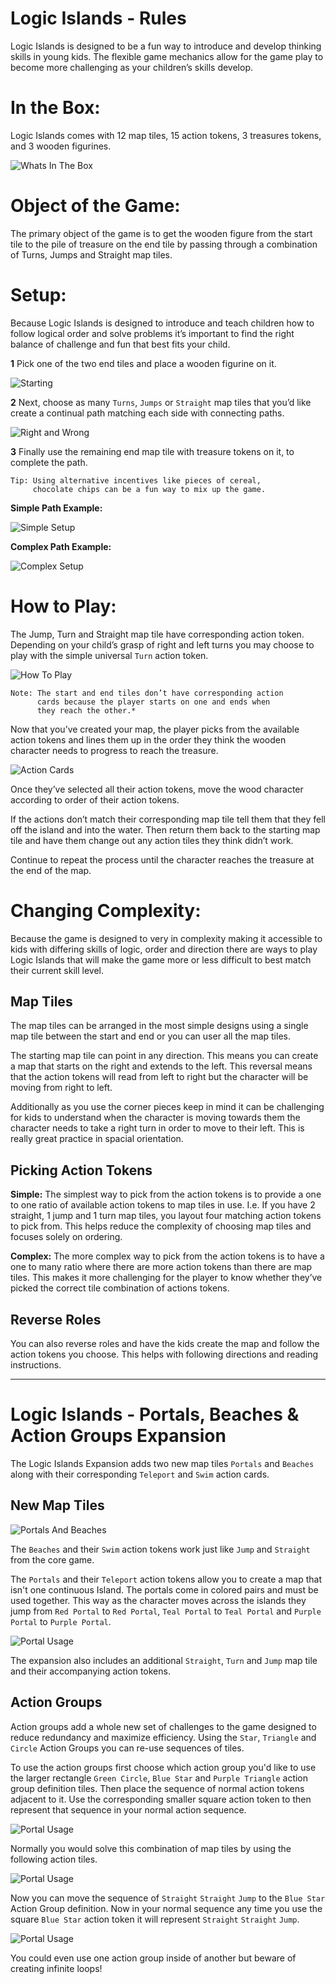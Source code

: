 # Logic Islands  - Rules

Logic Islands is designed to be a fun way to introduce and develop thinking skills in young kids. The flexible game mechanics allow for the game play to become more challenging as your children’s skills develop.

# In the Box:
Logic Islands comes with 12 map tiles, 15 action tokens, 3 treasures tokens, and 3 wooden figurines.

![Whats In The Box](/readme-images/in-the-box.jpg)

# Object of the Game:
The primary object of the game is to get the wooden figure from the start tile to the pile of treasure on the end tile by passing through a combination of Turns, Jumps and Straight map tiles.

# Setup:
Because Logic Islands is designed to introduce and teach children how to follow logical order and solve problems it’s important to find the right balance of challenge and fun that best fits your child.

**1** Pick one of the two end tiles and place a wooden figurine on it.

![Starting](/readme-images/start.jpg)

**2** Next, choose as many `Turns`, `Jumps` or `Straight` map tiles that you’d like create a continual path matching each side with connecting paths.

![Right and Wrong](/readme-images/right-wrong-setup.jpg)

**3** Finally use the remaining end map tile with treasure tokens on it, to complete the path.

```
Tip: Using alternative incentives like pieces of cereal,
     chocolate chips can be a fun way to mix up the game.
```

**Simple Path Example:**

![Simple Setup](/readme-images/setup.jpg)

**Complex Path Example:**

![Complex Setup](/readme-images/complex.jpg)

# How to Play:

The Jump, Turn and Straight map tile have corresponding action token. Depending on your child’s grasp of right and left turns you may choose to play with the simple universal `Turn` action token.

![How To Play](/readme-images/how-to-play.jpg)

```
Note: The start and end tiles don’t have corresponding action
      cards because the player starts on one and ends when
      they reach the other.*
```

Now that you’ve created your map, the player picks from the available action tokens and lines them up in the order they think the wooden character needs to progress to reach the treasure.

![Action Cards](/readme-images/action-cards.jpg)

Once they’ve selected all their action tokens, move the wood character according to order of their action tokens.

If the actions don’t match their corresponding map tile tell them that they fell off the island and into the water. Then return them back to the starting map tile and have them change out any action tiles they think didn’t work.

Continue to repeat the process until the character reaches the treasure at the end of the map.


# Changing Complexity:

Because the game is designed to very in complexity making it accessible to kids with differing skills of logic, order and direction there are ways to play Logic Islands that will make the game more or less difficult to best match their current skill level.

## Map Tiles

The map tiles can be arranged in the most simple designs using a single map tile between the start and end or you can user all the map tiles.

The starting map tile can point in any direction. This means you can create a map that starts on the right and extends to the left. This reversal means that the action tokens will read from left to right but the character will be moving from right to left.

Additionally as you use the corner pieces keep in mind it can be challenging for kids to understand when the character is moving towards them the character needs to take a right turn in order to move to their left. This is really great practice in spacial orientation.

## Picking Action Tokens

**Simple:** The simplest way to pick from the action tokens is to provide a one to one ratio of available action tokens to map tiles in use. I.e. If you have 2 straight, 1 jump and 1 turn map tiles, you layout four matching action tokens to pick from. This helps reduce the complexity of choosing map tiles and focuses solely on ordering.

**Complex:** The more complex way to pick from the action tokens is to have a one to many ratio where there are more action tokens than there are map tiles. This makes it more challenging for the player to know whether they’ve picked the correct tile combination of actions tokens.

## Reverse Roles

You can also reverse roles and have the kids create the map and follow the action tokens you choose. This helps with following directions and reading instructions.


---

# Logic Islands - Portals, Beaches & Action Groups Expansion

The Logic Islands Expansion adds two new map tiles `Portals` and `Beaches` along with their corresponding `Teleport` and `Swim` action cards.

## New Map Tiles

![Portals And Beaches](/readme-images/expantion.jpg)

The `Beaches` and their `Swim` action tokens work just like `Jump` and `Straight` from the core game.

The `Portals` and their `Teleport` action tokens allow you to create a map that isn't one continuous Island. The portals come in colored pairs and must be used together. This way as the character moves across the islands they jump from `Red Portal` to `Red Portal`, `Teal Portal` to `Teal Portal` and `Purple Portal` to `Purple Portal`.

![Portal Usage](/readme-images/portal-usage.jpg)

The expansion also includes an additional `Straight`, `Turn` and `Jump` map tile and their accompanying action tokens.

## Action Groups

Action groups add a whole new set of challenges to the game designed to reduce redundancy and maximize efficiency. Using the `Star`, `Triangle` and `Circle` Action Groups you can re-use sequences of tiles.

To use the action groups first choose which action group you'd like to use the larger rectangle `Green Circle`, `Blue Star` and `Purple Triangle` action group definition tiles. Then place the sequence of normal action tokens adjacent to it. Use the corresponding smaller square action token to then represent that sequence in your normal action sequence.

![Portal Usage](/readme-images/action-group-map.jpg)

Normally you would solve this combination of map tiles by using the following action tiles.

![Portal Usage](/readme-images/without-actions.jpg)

Now you can move the sequence of `Straight` `Straight` `Jump` to the `Blue Star` Action Group definition. Now in your normal sequence any time you use the square `Blue Star` action token it will represent `Straight` `Straight` `Jump`.

![Portal Usage](/readme-images/with-actions.jpg)

You could even use one action group inside of another but beware of creating infinite loops!
